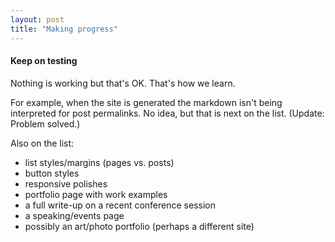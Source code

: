 ```yaml
---
layout: post
title: "Making progress"
---
```


#### Keep on testing
Nothing is working but that's OK. That's how we learn.

For example, when the site is generated the markdown isn't being interpreted for post permalinks. No idea, but that is next on the list. (Update: Problem solved.)

Also on the list: 

*  list styles/margins (pages vs. posts)
*  button styles
*  responsive polishes
*  portfolio page with work examples
*  a full write-up on a recent conference session
*  a speaking/events page
*  possibly an art/photo portfolio (perhaps a different site)

